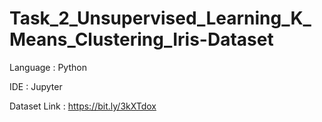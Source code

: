 # Task_2_Unsupervised_Learning_K_Means_Clustering_Iris-Dataset
Language : Python

IDE : Jupyter

Dataset Link : https://bit.ly/3kXTdox
